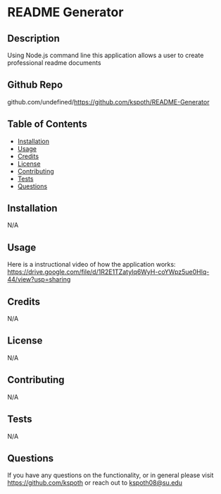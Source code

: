 # README Generator
  
## Description
Using Node.js command line this application allows a user to create professional readme documents
## Github Repo
github.com/undefined/https://github.com/kspoth/README-Generator
## Table of Contents
* [Installation](#installation)
* [Usage](#usage)
* [Credits](#credits)
* [License](#license)
* [Contributing](#contributing)
* [Tests](tests)
* [Questions](#questions)
## Installation
N/A
## Usage
Here is a instructional video of how the application works: https://drive.google.com/file/d/1R2E1TZatyIq6WyH-coYWpz5ue0Hlq-44/view?usp=sharing
## Credits
N/A
## License
N/A
## Contributing

N/A
## Tests
N/A

## Questions
If you have any questions on the functionality, or in general please visit https://github.com/kspoth or reach out to kspoth08@su.edu
